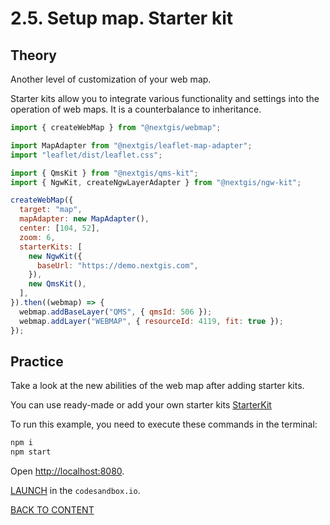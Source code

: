 # 2.5. Setup map. Starter kit

## Theory

Another level of customization of your web map.

Starter kits allow you to integrate various functionality and settings into the operation of web maps. It is a counterbalance to inheritance.

```javascript
import { createWebMap } from "@nextgis/webmap";

import MapAdapter from "@nextgis/leaflet-map-adapter";
import "leaflet/dist/leaflet.css";

import { QmsKit } from "@nextgis/qms-kit";
import { NgwKit, createNgwLayerAdapter } from "@nextgis/ngw-kit";

createWebMap({
  target: "map",
  mapAdapter: new MapAdapter(),
  center: [104, 52],
  zoom: 6,
  starterKits: [
    new NgwKit({
      baseUrl: "https://demo.nextgis.com",
    }),
    new QmsKit(),
  ],
}).then((webmap) => {
  webmap.addBaseLayer("QMS", { qmsId: 506 });
  webmap.addLayer("WEBMAP", { resourceId: 4119, fit: true });
});
```

## Practice

Take a look at the new abilities of the web map after adding starter kits.

You can use ready-made or add your own starter kits [StarterKit](https://code-api.nextgis.com/interfaces/ngw_map.StarterKit.html)

To run this example, you need to execute these commands in the terminal:

```bash
npm i
npm start
```

Open [http://localhost:8080](http://localhost:8080).

[LAUNCH](https://githubbox.com/nextgis/ngf-tutorial/tree/master/tutorials/2_5_setup_map_starter_kit) in the `codesandbox.io`.

[BACK TO CONTENT](../../README.md)
